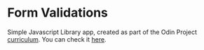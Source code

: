 # Form Validations

Simple Javascript Library app, created as part of the Odin Project [curriculum](https://www.theodinproject.com/paths/full-stack-ruby-on-rails/courses/javascript/lessons/forms-javascript). You can check it [here]().
